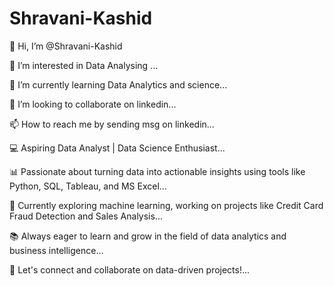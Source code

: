 # Shravani-Kashid
👋 Hi, I’m @Shravani-Kashid

👀 I’m interested in Data Analysing ...

🌱 I’m currently learning Data Analytics and science...

💞 I’m looking to collaborate on linkedin...

📫 How to reach me by sending msg on linkedin...

💻 Aspiring Data Analyst | Data Science Enthusiast...

📊 Passionate about turning data into actionable insights using tools like Python, SQL, Tableau, and MS Excel...

🧠 Currently exploring machine learning, working on projects like Credit Card Fraud Detection and Sales Analysis...

📚 Always eager to learn and grow in the field of data analytics and business intelligence...

🚀 Let's connect and collaborate on data-driven projects!...
